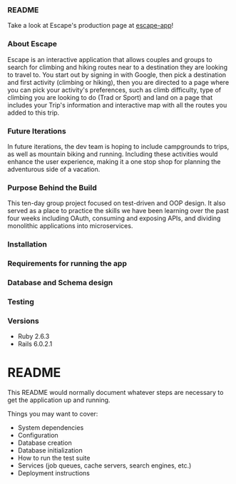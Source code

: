 ### README

Take a look at Escape's production page at [escape-app](https://escape-app.herokuapp.com/)!

### About Escape

Escape is an interactive application that allows couples and groups to search for climbing and hiking routes near to a destination they are looking to travel to. You start out by signing in with Google, then pick a destination and first activity (climbing or hiking), then you are directed to a page where you can pick your activity's preferences, such as climb difficulty, type of climbing you are looking to do (Trad or Sport) and land on a page that includes your Trip's information and interactive map with all the routes you added to this trip.

### Future Iterations

In future iterations, the dev team is hoping to include campgrounds to trips, as well as mountain biking and running. Including these activities would enhance the user experience, making it a one stop shop for planning the adventurous side of a vacation.

### Purpose Behind the Build

This ten-day group project focused on test-driven and OOP design. It also served as a place to practice the skills we have been learning over the past four weeks including OAuth, consuming and exposing APIs, and dividing monolithic applications into microservices.

### Installation


### Requirements for running the app
### Database and Schema design
### Testing
### Versions
- Ruby 2.6.3
- Rails 6.0.2.1

# README

This README would normally document whatever steps are necessary to get the
application up and running.

Things you may want to cover:


* System dependencies
* Configuration
* Database creation
* Database initialization
* How to run the test suite
* Services (job queues, cache servers, search engines, etc.)
* Deployment instructions
